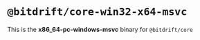 # `@bitdrift/core-win32-x64-msvc`

This is the **x86_64-pc-windows-msvc** binary for `@bitdrift/core`
